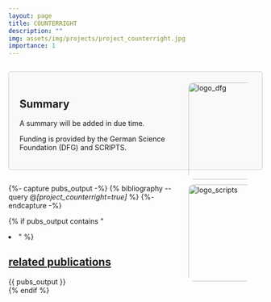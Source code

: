 ```yaml
---
layout: page
title: COUNTERRIGHT
description: ""
img: assets/img/projects/project_counterright.jpg
importance: 1
---
```


<div style="border: 1px solid #ccc; border-radius: 5px; padding: 1.5em; margin: 2em 0; background-color: #f9f9f9;">

  <div style="float: right; display: flex; flex-direction: column; align-items: flex-end; gap: 10px; margin-left: 10px;">
      <img src="{{ '/assets/img/projects/logo_dfg.png' | relative_url }}" alt="logo_dfg" style="width: 20vw; max-width: 125px; height: auto; border-radius: 10px;">
      <img src="{{ '/assets/img/projects/logo_scripts.png' | relative_url }}" alt="logo_scripts" style="width: 20vw; max-width: 125px; height: auto; border-radius: 10px;">
  </div>

  <h2>
    Summary
  </h2>
  
  <p>
    A summary will be added in due time.
  </p>
  <p>
    Funding is provided by the German Science Foundation (DFG) and SCRIPTS.
  </p>

</div>

{%- capture pubs_output -%}
  {% bibliography --query @*[project_counterright=true]* %}
{%- endcapture -%}

{% if pubs_output contains "<li>" %}
  <div>
    <h2>
      <a href="{{ '/publications/' | relative_url }}" style="color: inherit">
        related publications
      </a>
    </h2>
    <div class="publications">
      {{ pubs_output }}
    </div>
  </div>
{% endif %}